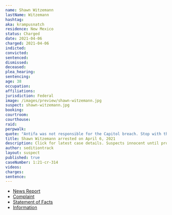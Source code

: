 ```yaml
---
name: Shawn Witzemann
lastName: Witzemann
hashtag:
aka: krampusnatch
residence: New Mexico
status: Charged
date: 2021-04-06
charged: 2021-04-06
indicted:
convicted:
sentenced:
dismissed:
deceased:
plea_hearing:
sentencing:
age: 38
occupation:
affiliations:
jurisdiction: Federal
image: /images/preview/shawn-witzemann.jpg
suspect: shawn-witzemann.jpg
booking:
courtroom:
courthouse:
raid:
perpwalk:
quote: "Antifa was not responsible for the Capitol breach. Stop with the bullshit already."
title: Shawn Witzemann arrested on April 6, 2021
description: Click for latest case details. Suspects innocent until proven guilty.
author: seditiontrack
layout: suspect
published: true
caseNumber: 1:21-cr-314
videos:
charges:
sentence:
---
```

- [News Report](https://www.krqe.com/news/crime/farmington-man-charged-for-alleged-role-in-capitol-riot/)
- [Complaint](https://www.justice.gov/usao-dc/case-multi-defendant/file/1385351/download)
- [Statement of Facts](https://www.justice.gov/usao-dc/case-multi-defendant/file/1385356/download)
- [Information](https://www.justice.gov/usao-dc/case-multi-defendant/file/1393031/download)
